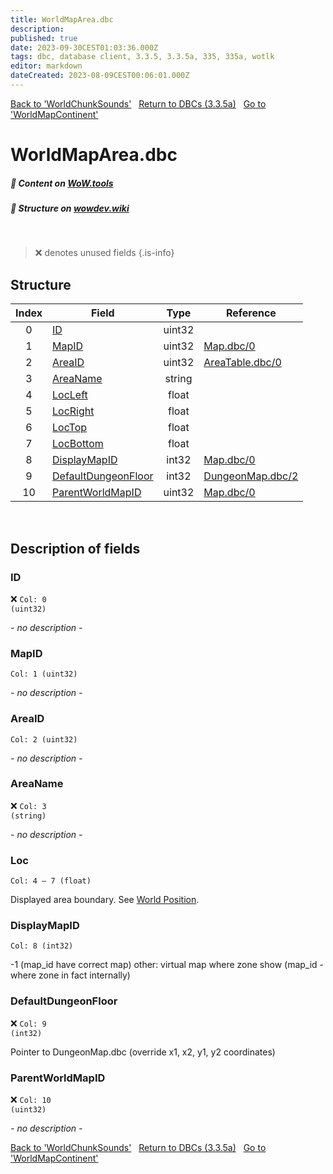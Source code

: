 ```yaml
---
title: WorldMapArea.dbc
description:
published: true
date: 2023-09-30CEST01:03:36.000Z
tags: dbc, database client, 3.3.5, 3.3.5a, 335, 335a, wotlk
editor: markdown
dateCreated: 2023-08-09CEST00:06:01.000Z
---
```

<a href="https://trinitycore.info/files/DBC/335/worldchunksounds" class="mt-5 v-btn v-btn--depressed v-btn--flat v-btn--outlined theme--light v-size--default darkblue--text text--lighten-3"><span class="v-btn__content"><i aria-hidden="true" class="v-icon notranslate v-icon--left mdi mdi-arrow-left theme--light"></i><span>Back to 'WorldChunkSounds'</span></span></a>&nbsp;&nbsp;&nbsp;<a href="https://trinitycore.info/files/DBC/335/DBC" class="mt-5 v-btn v-btn--depressed v-btn--flat v-btn--outlined theme--light v-size--default darkblue--text text--lighten-3"><span class="v-btn__content"><i aria-hidden="true" class="v-icon notranslate v-icon--left mdi mdi-home-outline theme--light"></i><span>Return to DBCs (3.3.5a)</span></span></a>&nbsp;&nbsp;&nbsp;<a href="https://trinitycore.info/files/DBC/335/worldmapcontinent" class="mt-5 v-btn v-btn--depressed v-btn--flat v-btn--outlined theme--light v-size--default darkblue--text text--lighten-3"><span class="v-btn__content"><span>Go to 'WorldMapContinent'</span><i aria-hidden="true" class="v-icon notranslate v-icon--right mdi mdi-arrow-right theme--light"></i></span></a>

# WorldMapArea.dbc
##### :open_book: Content on [WoW.tools](https://wow.tools/dbc/?dbc=worldmaparea&build=3.3.5.12340)
##### :pencil: Structure on [wowdev.wiki](https://wowdev.wiki/DB/WorldMapArea)
&nbsp;

> :x: denotes unused fields
{.is-info}


## Structure

| Index | Field | Type | Reference |
| :---: | --- | :---: | --- |
| 0 | [ID](#id-alt) | uint32 |  |
| 1 | [MapID](#mapid) | uint32 | [Map.dbc/0](/files/DBC/335/map#id-alt) |
| 2 | [AreaID](#areaid) | uint32 | [AreaTable.dbc/0](/files/DBC/335/areatable#id-alt) |
| 3 | [AreaName](#areaname) | string |  |
| 4 | [LocLeft](#loc) | float |  |
| 5 | [LocRight](#loc) | float |  |
| 6 | [LocTop](#loc) | float |  |
| 7 | [LocBottom](#loc) | float |  |
| 8 | [DisplayMapID](#displaymapid) | int32 | [Map.dbc/0](/files/DBC/335/map#id-alt) |
| 9 | [DefaultDungeonFloor](#defaultdungeonfloor) | int32 | [DungeonMap.dbc/2](/files/DBC/335/dungeonmap#floorindex) |
| 10 | [ParentWorldMapID](#parentworldmapid) | uint32 | [Map.dbc/0](/files/DBC/335/map#id-alt) |
&nbsp;
## Description of fields

### ID <!-- {#id-alt} -->
:x: <code>Col: 0 (uint32)</code>

*- no description -*
&nbsp;

### MapID
<code>Col: 1 (uint32)</code>

*- no description -*
&nbsp;

### AreaID
<code>Col: 2 (uint32)</code>

*- no description -*
&nbsp;

### AreaName
:x: <code>Col: 3 (string)</code>

*- no description -*
&nbsp;

### Loc
<code>Col: 4 &ndash; 7 (float)</code>

Displayed area boundary. See [World Position](/how-to/worldposition).
&nbsp;

### DisplayMapID
<code>Col: 8 (int32)</code>

-1 (map_id have correct map) other: virtual map where zone show (map_id - where zone in fact internally)
&nbsp;

### DefaultDungeonFloor
:x: <code>Col: 9 (int32)</code>

Pointer to DungeonMap.dbc (override x1, x2, y1, y2 coordinates)
&nbsp;

### ParentWorldMapID
:x: <code>Col: 10 (uint32)</code>

*- no description -*
&nbsp;

<a href="https://trinitycore.info/files/DBC/335/worldchunksounds" class="mt-5 v-btn v-btn--depressed v-btn--flat v-btn--outlined theme--light v-size--default darkblue--text text--lighten-3"><span class="v-btn__content"><i aria-hidden="true" class="v-icon notranslate v-icon--left mdi mdi-arrow-left theme--light"></i><span>Back to 'WorldChunkSounds'</span></span></a>&nbsp;&nbsp;&nbsp;<a href="https://trinitycore.info/files/DBC/335/DBC" class="mt-5 v-btn v-btn--depressed v-btn--flat v-btn--outlined theme--light v-size--default darkblue--text text--lighten-3"><span class="v-btn__content"><i aria-hidden="true" class="v-icon notranslate v-icon--left mdi mdi-home-outline theme--light"></i><span>Return to DBCs (3.3.5a)</span></span></a>&nbsp;&nbsp;&nbsp;<a href="https://trinitycore.info/files/DBC/335/worldmapcontinent" class="mt-5 v-btn v-btn--depressed v-btn--flat v-btn--outlined theme--light v-size--default darkblue--text text--lighten-3"><span class="v-btn__content"><span>Go to 'WorldMapContinent'</span><i aria-hidden="true" class="v-icon notranslate v-icon--right mdi mdi-arrow-right theme--light"></i></span></a>
